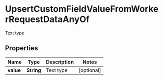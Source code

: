 

# UpsertCustomFieldValueFromWorkerRequestDataAnyOf

Text type

## Properties

| Name | Type | Description | Notes |
|------------ | ------------- | ------------- | -------------|
|**value** | **String** | Text type |  [optional] |



